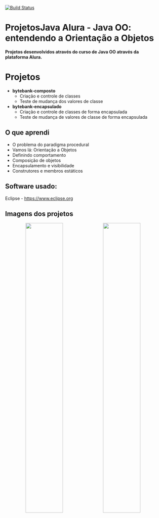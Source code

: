 [![Build Status](https://travis-ci.org/joemccann/dillinger.svg?branch=master)](https://travis-ci.org/joemccann/dillinger)

# ProjetosJava Alura - Java OO: entendendo a Orientação a Objetos
**Projetos desenvolvidos através do curso de Java OO  através da plataforma Alura.**

# Projetos

- **bytebank-composto**
	- Criação e controle de classes
	- Teste de mudança dos valores de classe
- **bytebank-encapsulado**
	- Criação e controle de classes de forma encapsulada
	- Teste de mudança de valores de classe de forma encapsulada

## O que aprendi

-   O problema do paradigma procedural
-   Vamos lá: Orientação a Objetos
-   Definindo comportamento
-   Composição de objetos
-   Encapsulamento e visibilidade
-   Construtores e membros estáticos

## Software usado:

Eclipse -  https://www.eclipse.org

## Imagens dos projetos

<div align="center">
   <img width="49%"  src="https://user-images.githubusercontent.com/104935046/224809505-191cf190-1335-4a0c-99dd-181d61024ce6.png"/>
   <img width="49%"  src="https://user-images.githubusercontent.com/104935046/224809593-02e986b6-c69f-4ae5-b13f-63bbd372d9a0.png"/>
 </div>
